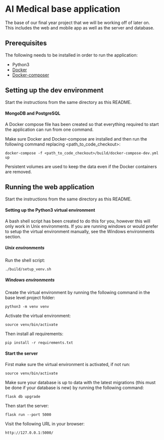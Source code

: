 # AI Medical base application

The base of our final year project that we will be working off of later on.
This includes the web and mobile app as well as the server and database.

## Prerequisites

The following needs to be installed in order to run the application:
* Python3
* [Docker](https://docs.docker.com/install/)
* [Docker-composer](https://docs.docker.com/compose/install/)

## Setting up the dev environment

Start the instructions from the same directory as this README.

#### MongoDB and PostgreSQL

A Docker compose file has been created so that everything required to start the 
application can run from one command.

Make sure Docker and Docker-compose are installed and then run the following 
command replacing <path_to_code_checkout>:

`docker-compose -f <path_to_code_checkout>/build/docker-compose-dev.yml up`

Persistent volumes are used to keep the data even if the Docker containers are 
removed.

## Running the web application

Start the instructions from the same directory as this README.

#### Setting up the Python3 virtual environment

A bash shell script has been created to do this for you, however this will 
only work in Unix environments. 
If you are running windows or would prefer to setup the virtual environment 
manually, see the Windows environments section.

##### Unix environments

Run the shell script:

`./build/setup_venv.sh`

##### Windows environments

Create the virtual environment by running the following command in the base 
level project folder:

`python3 -m venv venv`

Activate the virtual environment:

`source venv/bin/activate`

Then install all requirements:

`pip install -r requirements.txt`

#### Start the server

First make sure the virtual environment is activated, if not run:

`source venv/bin/activate`

Make sure your database is up to data with the latest migrations (this must 
be done if your database is new) by running the following command:

`flask db upgrade`

Then start the server:

`flask run --port 5000`

Visit the following URL in your browser:

`http://127.0.0.1:5000/`
